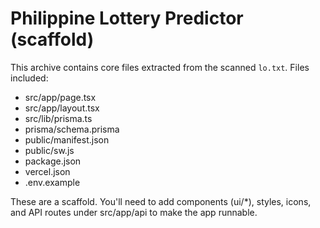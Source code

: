 # Philippine Lottery Predictor (scaffold)

This archive contains core files extracted from the scanned `lo.txt`.
Files included:
- src/app/page.tsx
- src/app/layout.tsx
- src/lib/prisma.ts
- prisma/schema.prisma
- public/manifest.json
- public/sw.js
- package.json
- vercel.json
- .env.example

These are a scaffold. You'll need to add components (ui/*), styles, icons, and API routes under src/app/api to make the app runnable.
